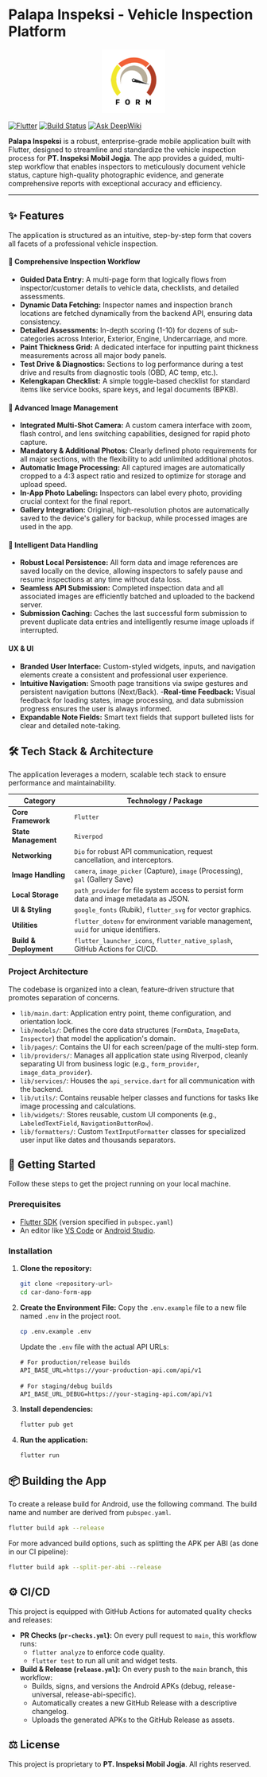 # Palapa Inspeksi - Vehicle Inspection Platform

<p align="center">
  <img src="https://raw.githubusercontent.com/CAR-dano/form-app/main/assets/images/icon.png" alt="Palapa Inspeksi App Icon" width="128"/>
</p>

[![Flutter](https://img.shields.io/badge/Flutter-02569B?style=for-the-badge&logo=flutter&logoColor=white)](https://flutter.dev)
[![Build Status](https://img.shields.io/github/actions/workflow/status/CAR-dano/form-app/release.yml?branch=main&style=for-the-badge&logo=githubactions&logoColor=white&label=Build%26Release)](https://github.com/CAR-dano/form-app/actions/workflows/release.yml)
[![Ask DeepWiki](https://deepwiki.com/badge.svg)](https://deepwiki.com/CAR-dano/form-app)

**Palapa Inspeksi** is a robust, enterprise-grade mobile application built with Flutter, designed to streamline and standardize the vehicle inspection process for **PT. Inspeksi Mobil Jogja**. The app provides a guided, multi-step workflow that enables inspectors to meticulously document vehicle status, capture high-quality photographic evidence, and generate comprehensive reports with exceptional accuracy and efficiency.

---

## ✨ Features

The application is structured as an intuitive, step-by-step form that covers all facets of a professional vehicle inspection.

#### 📝 Comprehensive Inspection Workflow
- **Guided Data Entry:** A multi-page form that logically flows from inspector/customer details to vehicle data, checklists, and detailed assessments.
- **Dynamic Data Fetching:** Inspector names and inspection branch locations are fetched dynamically from the backend API, ensuring data consistency.
- **Detailed Assessments:** In-depth scoring (1-10) for dozens of sub-categories across Interior, Exterior, Engine, Undercarriage, and more.
- **Paint Thickness Grid:** A dedicated interface for inputting paint thickness measurements across all major body panels.
- **Test Drive & Diagnostics:** Sections to log performance during a test drive and results from diagnostic tools (OBD, AC temp, etc.).
- **Kelengkapan Checklist:** A simple toggle-based checklist for standard items like service books, spare keys, and legal documents (BPKB).

#### 📸 Advanced Image Management
- **Integrated Multi-Shot Camera:** A custom camera interface with zoom, flash control, and lens switching capabilities, designed for rapid photo capture.
- **Mandatory & Additional Photos:** Clearly defined photo requirements for all major sections, with the flexibility to add unlimited additional photos.
- **Automatic Image Processing:** All captured images are automatically cropped to a 4:3 aspect ratio and resized to optimize for storage and upload speed.
- **In-App Photo Labeling:** Inspectors can label every photo, providing crucial context for the final report.
- **Gallery Integration:** Original, high-resolution photos are automatically saved to the device's gallery for backup, while processed images are used in the app.

#### 💾 Intelligent Data Handling
- **Robust Local Persistence:** All form data and image references are saved locally on the device, allowing inspectors to safely pause and resume inspections at any time without data loss.
- **Seamless API Submission:** Completed inspection data and all associated images are efficiently batched and uploaded to the backend server.
- **Submission Caching:** Caches the last successful form submission to prevent duplicate data entries and intelligently resume image uploads if interrupted.

####  UX & UI
- **Branded User Interface:** Custom-styled widgets, inputs, and navigation elements create a consistent and professional user experience.
- **Intuitive Navigation:** Smooth page transitions via swipe gestures and persistent navigation buttons (Next/Back).
-**Real-time Feedback:** Visual feedback for loading states, image processing, and data submission progress ensures the user is always informed.
- **Expandable Note Fields:** Smart text fields that support bulleted lists for clear and detailed note-taking.

## 🛠️ Tech Stack & Architecture

The application leverages a modern, scalable tech stack to ensure performance and maintainability.

| Category               | Technology / Package                                                                                                                              |
| ---------------------- | ------------------------------------------------------------------------------------------------------------------------------------------------- |
| **Core Framework**     | `Flutter`                                                                                                                                         |
| **State Management**   | `Riverpod`                                                                                                                                        |
| **Networking**         | `Dio` for robust API communication, request cancellation, and interceptors.                                                                       |
| **Image Handling**     | `camera`, `image_picker` (Capture), `image` (Processing), `gal` (Gallery Save)                                                                    |
| **Local Storage**      | `path_provider` for file system access to persist form data and image metadata as JSON.                                                           |
| **UI & Styling**       | `google_fonts` (Rubik), `flutter_svg` for vector graphics.                                                                                        |
| **Utilities**          | `flutter_dotenv` for environment variable management, `uuid` for unique identifiers.                                                              |
| **Build & Deployment** | `flutter_launcher_icons`, `flutter_native_splash`, GitHub Actions for CI/CD.                                                                      |

### Project Architecture

The codebase is organized into a clean, feature-driven structure that promotes separation of concerns.

-   `lib/main.dart`: Application entry point, theme configuration, and orientation lock.
-   `lib/models/`: Defines the core data structures (`FormData`, `ImageData`, `Inspector`) that model the application's domain.
-   `lib/pages/`: Contains the UI for each screen/page of the multi-step form.
-   `lib/providers/`: Manages all application state using Riverpod, cleanly separating UI from business logic (e.g., `form_provider`, `image_data_provider`).
-   `lib/services/`: Houses the `api_service.dart` for all communication with the backend.
-   `lib/utils/`: Contains reusable helper classes and functions for tasks like image processing and calculations.
-   `lib/widgets/`: Stores reusable, custom UI components (e.g., `LabeledTextField`, `NavigationButtonRow`).
-   `lib/formatters/`: Custom `TextInputFormatter` classes for specialized user input like dates and thousands separators.

## 🚀 Getting Started

Follow these steps to get the project running on your local machine.

### Prerequisites
-   [Flutter SDK](https://docs.flutter.dev/get-started/install) (version specified in `pubspec.yaml`)
-   An editor like [VS Code](https://code.visualstudio.com/) or [Android Studio](https://developer.android.com/studio).

### Installation

1.  **Clone the repository:**
    ```bash
    git clone <repository-url>
    cd car-dano-form-app
    ```

2.  **Create the Environment File:**
    Copy the `.env.example` file to a new file named `.env` in the project root.
    ```bash
    cp .env.example .env
    ```
    Update the `.env` file with the actual API URLs:
    ```env
    # For production/release builds
    API_BASE_URL=https://your-production-api.com/api/v1

    # For staging/debug builds
    API_BASE_URL_DEBUG=https://your-staging-api.com/api/v1
    ```

3.  **Install dependencies:**
    ```bash
    flutter pub get
    ```

4.  **Run the application:**
    ```bash
    flutter run
    ```

## 📦 Building the App

To create a release build for Android, use the following command. The build name and number are derived from `pubspec.yaml`.

```bash
flutter build apk --release
```

For more advanced build options, such as splitting the APK per ABI (as done in our CI pipeline):

```bash
flutter build apk --split-per-abi --release
```

## ⚙️ CI/CD

This project is equipped with GitHub Actions for automated quality checks and releases:

-   **PR Checks (`pr-checks.yml`):** On every pull request to `main`, this workflow runs:
    -   `flutter analyze` to enforce code quality.
    -   `flutter test` to run all unit and widget tests.
-   **Build & Release (`release.yml`):** On every push to the `main` branch, this workflow:
    -   Builds, signs, and versions the Android APKs (debug, release-universal, release-abi-specific).
    -   Automatically creates a new GitHub Release with a descriptive changelog.
    -   Uploads the generated APKs to the GitHub Release as assets.

## ⚖️ License

This project is proprietary to **PT. Inspeksi Mobil Jogja**. All rights reserved.